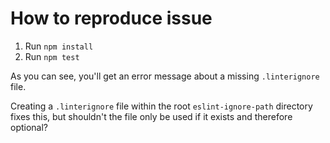 # How to reproduce issue

1. Run `npm install`
2. Run `npm test`

As you can see, you'll get an error message about a missing `.linterignore` file.

Creating a `.linterignore` file within the root `eslint-ignore-path` directory fixes this, but shouldn't the file  only be used if it exists and therefore optional?
